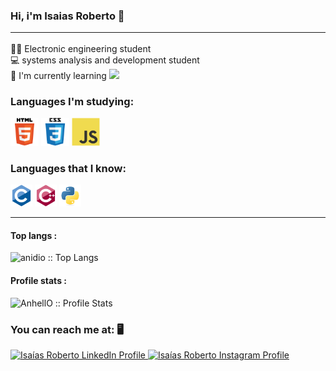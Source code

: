 

### Hi, i'm Isaias Roberto 👋 <hr>

👨‍💻 Electronic engineering student <br>
💻 systems analysis and development student<br>
🌱 I'm currently learning <img src = "https://cdn.jsdelivr.net/gh/devicons/devicon/icons/angularjs/angularjs-original.svg" width = 60> <br>


 

<h3 align="left">Languages ​​I'm studying:</h3>

<p> <img src="https://raw.githubusercontent.com/devicons/devicon/master/icons/html5/html5-original-wordmark.svg" height="45" width="45">
<img src="https://raw.githubusercontent.com/devicons/devicon/master/icons/css3/css3-original-wordmark.svg" height="45" width="45">
<img src="https://raw.githubusercontent.com/devicons/devicon/master/icons/javascript/javascript-original.svg" height="45" width="45">

</p>

###  Languages ​​that I know:

<p>
<img src="https://raw.githubusercontent.com/devicons/devicon/master/icons/c/c-original.svg" height="35" width="35"> 
<img src=https://raw.githubusercontent.com/devicons/devicon/master/icons/cplusplus/cplusplus-original.svg height="35" width="35"> 
<img src="https://raw.githubusercontent.com/devicons/devicon/master/icons/python/python-original.svg" height="35" width="35"> 
<hr>
</p>
<h4 >Top langs :</h4>

<p ><img src="https://github-readme-stats.vercel.app/api/top-langs/?username=anidio&langs_count=10&theme=tokyonight&layout=compact" alt="anidio :: Top Langs" /></p> <h4 >Profile stats :</h4>
<p > <img src="https://github-readme-stats.vercel.app/api?username=anidio&show_icons=true&theme=synthwave" alt="AnhellO :: Profile Stats" /></p>

<h3 align="left">You can reach me at: 🖥️</h3>
<a href="https://www.linkedin.com/in/isaias-roberto-8a7b8685/">
    <img src="https://www.vectorlogo.zone/logos/linkedin/linkedin-icon.svg" alt="Isaías Roberto LinkedIn Profile" height="30" width="30">
      </a>
<a href="https://www.instagram.com/isaiasrobertoo/">
    <img src="https://www.vectorlogo.zone/logos/instagram/instagram-icon.svg" alt="Isaías Roberto Instagram Profile" height="30" width="30">
  </a>
</p>




<!--
**anidio/anidio** is a ✨ _special_ ✨ repository because its `README.md` (this file) appears on your GitHub profile.

Here are some ideas to get you started:

- 🔭 I’m currently working on ...
- 🌱 I’m currently learning ...
- 👯 I’m looking to collaborate on ...
- 🤔 I’m looking for help with ...
- 💬 Ask me about ...
- 📫 How to reach me: ...
- 😄 Pronouns: ...
- ⚡ Fun fact: ...
-->
